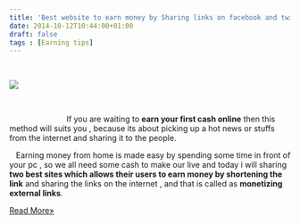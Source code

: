 ```yaml
---
title: 'Best website to earn money by Sharing links on facebook and twitter '
date: 2014-10-12T10:44:00+01:00
draft: false
tags : [Earning tips]
---
```


     

[![](http://3.bp.blogspot.com/-s-fYJXgEQxs/VDpCVZhurqI/AAAAAAAACPk/TEhdTQWUEq4/s1600/blogbuzz_logo.gif)](http://3.bp.blogspot.com/-s-fYJXgEQxs/VDpCVZhurqI/AAAAAAAACPk/TEhdTQWUEq4/s1600/blogbuzz_logo.gif)

                 

                          If you are waiting to **earn your first cash online** then this method will suits you , because its about picking up a hot news or stuffs from the internet and sharing it to the people.  

  
   Earning money from home is made easy by spending some time in front of your pc , so we all need some cash to make our live and today i will sharing **two best sites which allows their users to earn money by shortening the link** and sharing the links on the internet , and that is called as **monetizing external links**.  

[Read More»](https://fullyworkingtricks.blogspot.com/2014/10/best-website-to-earn-money-by.html#more)